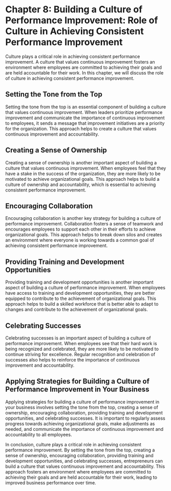Chapter 8: Building a Culture of Performance Improvement: Role of Culture in Achieving Consistent Performance Improvement
=========================================================================================================================

Culture plays a critical role in achieving consistent performance improvement. A culture that values continuous improvement fosters an environment where employees are committed to achieving their goals and are held accountable for their work. In this chapter, we will discuss the role of culture in achieving consistent performance improvement.

Setting the Tone from the Top
-----------------------------

Setting the tone from the top is an essential component of building a culture that values continuous improvement. When leaders prioritize performance improvement and communicate the importance of continuous improvement to employees, it sends a message that improvement initiatives are a priority for the organization. This approach helps to create a culture that values continuous improvement and accountability.

Creating a Sense of Ownership
-----------------------------

Creating a sense of ownership is another important aspect of building a culture that values continuous improvement. When employees feel that they have a stake in the success of the organization, they are more likely to be motivated to achieve organizational goals. This approach helps to build a culture of ownership and accountability, which is essential to achieving consistent performance improvement.

Encouraging Collaboration
-------------------------

Encouraging collaboration is another key strategy for building a culture of performance improvement. Collaboration fosters a sense of teamwork and encourages employees to support each other in their efforts to achieve organizational goals. This approach helps to break down silos and creates an environment where everyone is working towards a common goal of achieving consistent performance improvement.

Providing Training and Development Opportunities
------------------------------------------------

Providing training and development opportunities is another important aspect of building a culture of performance improvement. When employees have access to training and development opportunities, they are better equipped to contribute to the achievement of organizational goals. This approach helps to build a skilled workforce that is better able to adapt to changes and contribute to the achievement of organizational goals.

Celebrating Successes
---------------------

Celebrating successes is an important aspect of building a culture of performance improvement. When employees see that their hard work is being recognized and celebrated, they are more likely to be motivated to continue striving for excellence. Regular recognition and celebration of successes also helps to reinforce the importance of continuous improvement and accountability.

Applying Strategies for Building a Culture of Performance Improvement in Your Business
--------------------------------------------------------------------------------------

Applying strategies for building a culture of performance improvement in your business involves setting the tone from the top, creating a sense of ownership, encouraging collaboration, providing training and development opportunities, and celebrating successes. It is important to regularly assess progress towards achieving organizational goals, make adjustments as needed, and communicate the importance of continuous improvement and accountability to all employees.

In conclusion, culture plays a critical role in achieving consistent performance improvement. By setting the tone from the top, creating a sense of ownership, encouraging collaboration, providing training and development opportunities, and celebrating successes, entrepreneurs can build a culture that values continuous improvement and accountability. This approach fosters an environment where employees are committed to achieving their goals and are held accountable for their work, leading to improved business performance over time.
